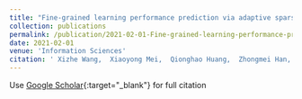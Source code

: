```yaml
---
title: "Fine-grained learning performance prediction via adaptive sparse self-attention networks"
collection: publications
permalink: /publication/2021-02-01-Fine-grained-learning-performance-prediction-via-adaptive-sparse-self-attention-networks
date: 2021-02-01
venue: 'Information Sciences'
citation: ' Xizhe Wang,  Xiaoyong Mei,  Qionghao Huang,  Zhongmei Han,  Changqin Huang, &quot;Fine-grained learning performance prediction via adaptive sparse self-attention networks.&quot; Information Sciences, 2021.'
---
```

Use [Google Scholar](https://scholar.google.com/scholar?q=Fine+grained+learning+performance+prediction+via+adaptive+sparse+self+attention+networks){:target="_blank"} for full citation